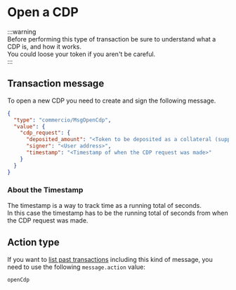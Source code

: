 # Open a CDP

:::warning  
Before performing this type of transaction be sure to understand what a CDP is, and how it works.  
You could loose your token if you aren't be careful.  
:::

## Transaction message
To open a new CDP you need to create and sign the following message.
  
```json
{
  "type": "commercio/MsgOpenCdp",
  "value": {
    "cdp_request": {
      "deposited_amount": "<Token to be deposited as a collateral (supports only integers)>",
      "signer": "<User address>",
      "timestamp": "<Timestamp of when the CDP request was made>"
    }
  }
}
```

### About the Timestamp
The timestamp is a way to track time as a running total of seconds.  
In this case the timestamp has to be the running total of seconds from when the CDP request was made.

## Action type
If you want to [list past transactions](../../../developers/listing-transactions.md) including this kind of message,
you need to use the following `message.action` value: 

```
openCdp
```  